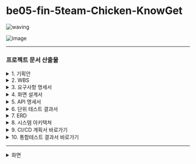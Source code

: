 # be05-fin-5team-Chicken-KnowGet
![waving](https://capsule-render.vercel.app/api?type=waving&width=100%&height=300&text=Chicken%20팀의%20KnowGet%20프로젝트&fontAlign=50&fontAlignY=40&color=gradient&fontSize=40)

![image](https://github.com/beyond-sw-camp/be05-fin-5team-KnowGet-Backend/assets/155924495/815be4e6-e66b-41c2-bae6-dd1df73eed2c)

---

### 프로젝트 문서 산출물

<details>
  
  <summary>1. 기획안</summary>

  <br/>

  [한화시스템 BEYOND SW캠프 5기 최종프로젝트.pdf](https://github.com/user-attachments/files/16010874/BEYOND.SW.5.pdf)

</details>

<details>
  
  <summary>2. WBS</summary>

  <br/>
  
  [Final Project - WBS.pdf](https://github.com/user-attachments/files/16010901/Final.Project.-.WBS.pdf)
  
</details>

<details>

  <summary>3. 요구사항 명세서</summary>

  <br/>
  
  [Final Project - 요구사항 명세서.pdf](https://github.com/user-attachments/files/16011006/Final.Project.-.pdf)
  
</details>

<details>
  
  <summary>4. 화면 설계서</summary>

  <br/>

  - [화면 설계서 바로가기 >](https://www.figma.com/design/waOCStYSDMCl7OtFEHo5W8/KnowGet?node-id=0%3A1&t=NVhpxYY0jEwuSWgT-1)
  
</details>

<details>
  
  <summary>5. API 명세서</summary>

  <br/>
  
  [Final Project - API 명세서.pdf](https://github.com/user-attachments/files/16010957/Final.Project.-.API.pdf)
  
</details>

<details>

  <summary>6. 단위 테스트 결과서</summary>

  <br/>  

  [Final Project - 단위 테스트.pdf](https://github.com/user-attachments/files/16011221/Final.Project.-.pdf)

</details>

<details>

  <summary>7. ERD</summary>

  <br/>
  
  ![ERD](https://github.com/beyond-sw-camp/be05-fin-5team-KnowGet-Backend/assets/93907076/7e86effe-688b-4a13-915b-2eca4b30f02b)
  
</details>

<details>

  <summary>8. 시스템 아키텍쳐</summary>

  <br/>
  
  ![System Architecture](https://github.com/beyond-sw-camp/be05-fin-5team-KnowGet-Backend/assets/132131921/45b2dc86-c209-4d04-9f34-92d82ef627e8)

</details>


<details>

  <summary>9. CI/CD 계획서 바로가기</summary>

  <br/>
  
  [CI/CD 계획서.pdf](https://github.com/user-attachments/files/16011023/CI.pdf)

</details>

<details>

  <summary>10. 통합테스트 결과서 바로가기</summary>

  <br/>

  [Final Project - 통합 테스트.pdf](https://github.com/user-attachments/files/16011223/Final.Project.-.pdf)

</details>


---




<details>
  
  <summary>화면</summary>

  <br/>
  
<img width="1920" alt="스크린샷 2024-06-27 오후 6 21 39" src="https://github.com/beyond-sw-camp/be05-fin-5team-KnowGet-Frontend-1/assets/155924495/b38d08bf-1fcd-43d2-ae45-2efee172beca">

[회원가입]
 <img width="1920" alt="스크린샷 2024-06-27 오후 6 09 01" src="https://github.com/beyond-sw-camp/be05-fin-5team-KnowGet-Frontend-1/assets/155924495/4e883af0-a974-4980-b689-cfe629b956a2">

<img width="1920" alt="스크린샷 2024-06-27 오후 6 09 27" src="https://github.com/beyond-sw-camp/be05-fin-5team-KnowGet-Frontend-1/assets/155924495/5bee7eb3-366d-402e-89f5-2c9b6e61556a">

<img width="1920" alt="스크린샷 2024-06-27 오후 6 09 37" src="https://github.com/beyond-sw-camp/be05-fin-5team-KnowGet-Frontend-1/assets/155924495/8634b781-4077-4d13-9694-06a900bedcda">

[로그인 및 알림]
<img width="1920" alt="스크린샷 2024-06-27 오후 6 09 49" src="https://github.com/beyond-sw-camp/be05-fin-5team-KnowGet-Frontend-1/assets/155924495/8c3ce67e-c833-4181-846c-9455b9afb865">

<img width="1920" alt="스크린샷 2024-06-27 오후 6 09 59" src="https://github.com/beyond-sw-camp/be05-fin-5team-KnowGet-Frontend-1/assets/155924495/7581478a-553f-4128-a7a1-91322b398d33">

<img width="1920" alt="스크린샷 2024-06-27 오후 6 10 13" src="https://github.com/beyond-sw-camp/be05-fin-5team-KnowGet-Frontend-1/assets/155924495/3f1e0fea-cc57-44ec-a488-d61af1a1a135">

[일자리 찾기]
<img width="1920" alt="스크린샷 2024-06-27 오후 6 11 02" src="https://github.com/beyond-sw-camp/be05-fin-5team-KnowGet-Frontend-1/assets/155924495/440ff84d-386c-4a24-9c21-895f21efe476">

<img width="1920" alt="스크린샷 2024-06-27 오후 6 11 11" src="https://github.com/beyond-sw-camp/be05-fin-5team-KnowGet-Frontend-1/assets/155924495/222f2427-a745-4978-a5f5-255ac6fd658e">

<img width="1920" alt="스크린샷 2024-06-27 오후 6 11 26" src="https://github.com/beyond-sw-camp/be05-fin-5team-KnowGet-Frontend-1/assets/155924495/19261709-e253-4741-8a4a-3cc1769a451f">

<img width="1920" alt="스크린샷 2024-06-27 오후 6 11 38" src="https://github.com/beyond-sw-camp/be05-fin-5team-KnowGet-Frontend-1/assets/155924495/2297b4d9-60b8-4634-b9b7-6d5ca5786d0a">

[교육 찾기]
<img width="1920" alt="스크린샷 2024-06-27 오후 6 11 53" src="https://github.com/beyond-sw-camp/be05-fin-5team-KnowGet-Frontend-1/assets/155924495/163c7f05-0ca2-4606-b841-098a25bd1f47">

<img width="1920" alt="스크린샷 2024-06-27 오후 6 12 09" src="https://github.com/beyond-sw-camp/be05-fin-5team-KnowGet-Frontend-1/assets/155924495/a3a5dc9a-9a6b-4747-83d3-d76a7209fcd2">

[취업 가이드]
<img width="1920" alt="image" src="https://github.com/beyond-sw-camp/be05-fin-5team-KnowGet-Frontend/assets/155924495/64d5c049-28fe-4be2-82e6-1d08a6d7a59c">

<img width="1920" alt="image" src="https://github.com/beyond-sw-camp/be05-fin-5team-KnowGet-Frontend/assets/155924495/37ff80a1-a338-4043-a175-7a005dbe9e1a">


[성공 사례]
<img width="1920" alt="image" src="https://github.com/beyond-sw-camp/be05-fin-5team-KnowGet-Frontend/assets/155924495/7461e266-2f21-4241-96ca-91a8c9c6d6e1">

<img width="1920" alt="image" src="https://github.com/beyond-sw-camp/be05-fin-5team-KnowGet-Frontend/assets/155924495/9b31a6b0-9bca-4fe7-9d1a-e5df02048052">

[상담하기]
<img width="1920" alt="스크린샷 2024-06-27 오후 6 12 30" src="https://github.com/beyond-sw-camp/be05-fin-5team-KnowGet-Frontend-1/assets/155924495/0c146bf7-697a-4826-917e-6132ee65cd3e">

[회원 마이페이지]
<img width="1920" alt="image" src="https://github.com/beyond-sw-camp/be05-fin-5team-KnowGet-Frontend/assets/155924495/72907aed-6991-4541-a441-913a6f700a53">

<img width="1920" alt="image" src="https://github.com/beyond-sw-camp/be05-fin-5team-KnowGet-Frontend/assets/155924495/813d2734-8659-439e-aab7-f75a5d94674c">

<img width="1920" alt="image" src="https://github.com/beyond-sw-camp/be05-fin-5team-KnowGet-Frontend/assets/155924495/20d7d65a-81c9-4c80-ab9c-09d928955ba7">

<img width="1920" alt="image" src="https://github.com/beyond-sw-camp/be05-fin-5team-KnowGet-Frontend/assets/155924495/274004c8-e464-4d8d-8a66-a6329ace5d45">

<img width="1918" alt="image" src="https://github.com/beyond-sw-camp/be05-fin-5team-KnowGet-Frontend/assets/155924495/4915cd83-07ee-4ff9-87a7-4a4f1ccf8499">

<img width="1920" alt="image" src="https://github.com/beyond-sw-camp/be05-fin-5team-KnowGet-Frontend/assets/155924495/b59938d8-fed9-44a0-9ef4-6d7c5d428d3c">


[관리자 로그인]


<img width="1920" alt="스크린샷 2024-06-27 오후 6 13 21" src="https://github.com/beyond-sw-camp/be05-fin-5team-KnowGet-Frontend-1/assets/155924495/96ff35d7-c0e1-4af0-bdba-835458f6294c">


[관리자 페이지]

사용자 관리

<img width="1920" alt="image" src="https://github.com/beyond-sw-camp/be05-fin-5team-KnowGet-Frontend/assets/155924495/fdcaca22-e53b-4000-8901-f65524bbca0f">

블랙리스트

<img width="1920" alt="image" src="https://github.com/beyond-sw-camp/be05-fin-5team-KnowGet-Frontend/assets/155924495/0d6f268e-663a-414f-adae-186b31d6f173">

이용자 통계

<img width="1920" alt="image" src="https://github.com/beyond-sw-camp/be05-fin-5team-KnowGet-Frontend/assets/155924495/a4619f7f-ae13-47d6-a01b-fde9fc02e8e1">

<img width="1920" alt="image" src="https://github.com/beyond-sw-camp/be05-fin-5team-KnowGet-Frontend/assets/155924495/ab6ea36b-9d04-4086-a58b-f69e092271ab">

홍보 기록

<img width="1920" alt="image" src="https://github.com/beyond-sw-camp/be05-fin-5team-KnowGet-Frontend/assets/155924495/ef46721e-c324-4b48-9ecd-0e747b6f325b">

상담 관리

<img width="1920" alt="image" src="https://github.com/beyond-sw-camp/be05-fin-5team-KnowGet-Frontend/assets/155924495/7f3c5dc3-553b-43f7-917a-ada55d0fcf09">

<img width="1920" alt="image" src="https://github.com/beyond-sw-camp/be05-fin-5team-KnowGet-Frontend/assets/155924495/1f957c4d-434a-4672-a4c0-83550ef55174">

취업 가이드
<img width="1920" alt="image" src="https://github.com/beyond-sw-camp/be05-fin-5team-KnowGet-Frontend/assets/155924495/a31d1a74-921d-4ec9-a442-653082c42904">

<img width="1920" alt="image" src="https://github.com/beyond-sw-camp/be05-fin-5team-KnowGet-Frontend/assets/155924495/e27b3a6f-c851-419e-8056-8f984e9e3019">

성공사례 노출 승인/거절

<img width="1920" alt="image" src="https://github.com/beyond-sw-camp/be05-fin-5team-KnowGet-Frontend/assets/155924495/2c404b2c-f184-4911-9eaf-8d3f44083594">

<img width="1920" alt="image" src="https://github.com/beyond-sw-camp/be05-fin-5team-KnowGet-Frontend/assets/155924495/3e67783a-0385-4f2b-8f34-880c949df84a">



</details>
